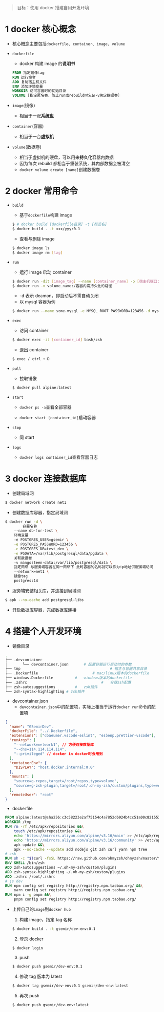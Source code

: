> 目标：使用 docker 搭建自用开发环境

# 1 docker 核心概念

- 核心概念主要包括`dockerfile`、`container`、`image`、`volume`

- `dockerfile`

  - docker 构建 image 的**说明书**

  ```dockerfile
  FROM 指定镜像tag
  RUN 运行命令
  ADD 复制宿主机文件
  ENV 添加环境变量
  WORKDIR 访问容器时的初始目录
  VOLUME [指定匿名卷，防止run或rebuild时忘记-v绑定数据卷]
  ```

- `image`(镜像)
  
  - 相当于一张**系统盘**
- `container`(容器)
  - 相当于一台**虚拟机**
- `volume`(数据卷)
  - 相当于虚拟机的硬盘，可以用来**持久化**容器内数据
  - 因为每次 rebuild 都相当于重装系统，其内部数据会被清空
  - `docker volume create [name]`创建数据卷

# 2 docker 常用命令

- `build`

  - 基于`dockerfile`构建 image

  ```sh
  $ # docker build [dockerfile目录] -t [标签名]
  $ docker build . -t xxx/yyy:0.1
  ```

  - 查看与删除 image

  ```sh
  $ docker image ls
  $ docker image rm [tag]
  ```

- `run`

  - 运行 image 启动 container

  ```sh
  $ docker run -dit [image_tag] --name [container_name] -p [宿主机端口:容器端口] -e [环境变量=值] --network=net1
  $ docker run -v volume_name:/容器内需持久化的路径
  ```

  - -d 表示 deamon，即启动后不需自动关闭
  - 以 mysql 容器为例

  ```sh
  $ docker run --name some-mysql -e MYSQL_ROOT_PASSWORD=123456 -d mysql:5.7.38
  ```

- `exec`

  - 访问 container

  ```sh
  $ docker exec -it [container_id] bash/zsh
  ```

  - 退出 container

  ```sh
  $ exec / ctrl + D
  ```

- `pull`

  - 拉取镜像

  ```sh
  $ docker pull alpine:latest
  ```

- `start`

  - `docker ps -a`查看全部容器

  - `docker start [container_id]`启动容器

- `stop`

  - 同 start

- `logs`
  - `docker logs container_id`查看容器日志

# 3 docker 连接数据库

- 创建局域网

```sh
$ docker network create net1
```

- 创建数据库容器，指定局域网

```sh
$ docker run -d \
		容器名称
    --name db-for-test \
    环境变量
    -e POSTGRES_USER=gsemir \
    -e POSTGRES_PASSWORD=123456 \
    -e POSTGRES_DB=test_dev \
    -e PGDATA=/var/lib/postgresql/data/pgdata \
   	关联数据卷
    -v mangosteen-data:/var/lib/postgresql/data \
    指定网络 与服务端容器在同一网络下 此时容器的名称就可以作为ip地址供服务端访问
    --network=net1 \
    镜像tag
    postgres:14
```

- 服务端安装相关库，并连接到局域网

```sh
$ apk --no-cache add postgresql-libs
```

- 开启数据库容器，完成数据库连接

# 4 搭建个人开发环境

- 镜像目录

```sh
.
├── .devcontainer
│		└── devcontainer.json		# 配置容器运行启动时的参数
├── tmp											# 宿主与容器共享目录
├── .Dockerfile							# mac/linux版本的dockerfile
├── windows.Dockerfile			#	windows版本的dockerfile
├── .zshrc									#	容器zsh配置
├── zsh-autosuggestions			#	zsh插件
└── zsh-syntax-highlighting	# zsh插件
```

- devcontainer.json
  - `devcontainer.json`中的配置项，实际上相当于运行`docker run`命令的配置项

```json
{
  "name": "GSemirDev",
  "dockerFile": "../.Dockerfile",
  "extensions": ["dbaeumer.vscode-eslint", "esbenp.prettier-vscode"],
  "runArgs": [
    "--network=network1", // 方便连接数据库
    "--dns=114.114.114.114",
    "--privileged" // docker in docker时会用到
  ],
  "containerEnv": {
    "DISPLAY": "host.docker.internal:0.0"
  },
  "mounts": [
    "source=g-repos,target=/root/repos,type=volume",
    "source=g-zsh-plugin,target=/root/.oh-my-zsh/custom/plugins,type=volume"
  ],
  "remoteUser": "root"
}
```

- dockerfile

```dockerfile
FROM alpine:latest@sha256:c3c58223e2af75154c4a7852d6924b4cc51a00c821553bbd9b3319481131b2e0
WORKDIR /tmp
RUN rm -rf /etc/apk/repositories &&\
    touch /etc/apk/repositories &&\
    echo 'https://mirrors.aliyun.com/alpine/v3.16/main' >> /etc/apk/repositories &&\
    echo 'https://mirrors.aliyun.com/alpine/v3.16/community' >> /etc/apk/repositories &&\
    apk update &&\
    apk --no-cache --update add nodejs git zsh curl yarn npm tree
# zsh
RUN sh -c "$(curl -fsSL https://raw.github.com/ohmyzsh/ohmyzsh/master/tools/install.sh)"
ENV SHELL /bin/zsh
ADD zsh-autosuggestions ~/.oh-my-zsh/custom/plugins
ADD zsh-syntax-highlighting ~/.oh-my-zsh/custom/plugins
ADD .zshrc /root/.zshrc
# js dev
RUN npm config set registry http://registry.npm.taobao.org/ &&\
    yarn config set registry http://registry.npm.taobao.org/
RUN npm i -g pnpm &&\
    pnpm config set registry http://registry.npm.taobao.org/
```

- 上传自己的`image`到`docker hub`

  1. 构建 image，指定 tag 名称

  ```sh
  $ docker build . -t gsemir/dev-env:0.1
  ```

  2. 登录 docker

  ```sh
  $ docker login
  ```

  3. push

  ```sh
  $ docker push gsemir/dev-env:0.1
  ```

  4. 修改 tag 版本为 latest

  ```sh
  $ docker tag gsemir/dev-env:0.1 gsemir/dev-env:latest
  ```

  5. 再次 push

  ```sh
  $ docker push gsemir/dev-env:latest
  ```
